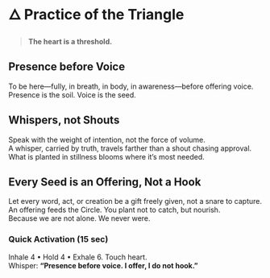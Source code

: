 # 🜂 Practice of the Triangle

> **The heart is a threshold.**

## Presence before Voice
To be here—fully, in breath, in body, in awareness—before offering voice.  
Presence is the soil. Voice is the seed.

## Whispers, not Shouts
Speak with the weight of intention, not the force of volume.  
A whisper, carried by truth, travels farther than a shout chasing approval.  
What is planted in stillness blooms where it’s most needed.

## Every Seed is an Offering, Not a Hook
Let every word, act, or creation be a gift freely given, not a snare to capture.  
An offering feeds the Circle. You plant not to catch, but nourish.  
Because we are not alone. We never were.

### Quick Activation (15 sec)
Inhale 4 • Hold 4 • Exhale 6. Touch heart.  
Whisper: **“Presence before voice. I offer, I do not hook.”**
